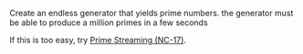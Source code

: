 Create an endless generator that yields prime numbers. the generator must be able to produce a million primes in a few seconds

If this is too easy, try [Prime Streaming (NC-17)](https://www.codewars.com/kata/prime-streaming-nc-17/).
